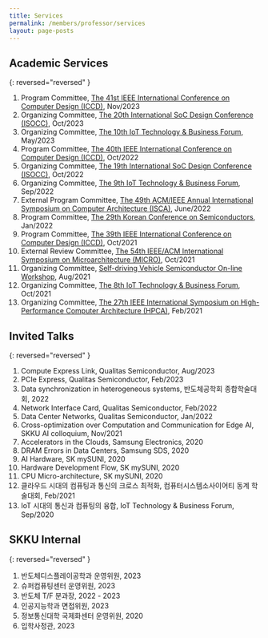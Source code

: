 ```yaml
---
title: Services
permalink: /members/professor/services
layout: page-posts
---
```


## Academic Services

{: reversed="reversed" }

  1. Program Committee, [The 41st IEEE International Conference on Computer Design (ICCD)](https://iccd-conf.com/2023/), Nov/2023
  1. Organizing Committee, [The 20th International SoC Design Conference (ISOCC)](http://2023.isocc.org/), Oct/2023
  1. Organizing Committee, [The 10th IoT Technology & Business Forum](https://www.theieie.org/events/?part=02&c_id=825), May/2023
  1. Program Committee, [The 40th IEEE International Conference on Computer Design (ICCD)](https://iccd-conf.com/2022/), Oct/2022
  1. Organizing Committee, [The 19th International SoC Design Conference (ISOCC)](http://2022.isocc.org/), Oct/2022
  1. Organizing Committee, [The 9th IoT Technology & Business Forum](https://www.theieie.org/events/?part=02&c_id=797), Sep/2022
  1. External Program Committee, [The 49th ACM/IEEE Annual International Symposium on Computer Architecture (ISCA)](https://www.iscaconf.org/isca2022/), June/2022
  1. Program Committee, [The 29th Korean Conference on Semiconductors](http://kcs.cosar.or.kr/2022/welcome.jsp), Jan/2022     
  1. Program Committee, [The 39th IEEE International Conference on Computer Design (ICCD)](https://iccd-conf.com/2021/), Oct/2021 
  1. External Review Committee, [The 54th IEEE/ACM International Symposium on Microarchitecture (MICRO)](https://microarch.org/micro54/), Oct/2021
  1. Organizing Committee, [Self-driving Vehicle Semiconductor On-line Workshop](https://www.theise.org/notice_1/?pageid=1&mod=document&uid=99), Aug/2021
  1. Organizing Committee, [The 8th IoT Technology & Business Forum](https://www.theieie.org/events/?part=02&c_id=757), Oct/2021
  1. Organizing Committee, [The 27th IEEE International Symposium on High-Performance Computer Architecture (HPCA)](https://hpca-conf.org/2021/), Feb/2021


## Invited Talks

{: reversed="reversed" }

  1. Compute Express Link, Qualitas Semiconductor, Aug/2023
  1. PCIe Express, Qualitas Semiconductor, Feb/2023
  1. Data synchronization in heterogeneous systems, 반도체공학회 종합학술대회, 2022
  1. Network Interface Card, Qualitas Semiconductor, Feb/2022
  1. Data Center Networks, Qualitas Semiconductor, Jan/2022
  1. Cross-optimization over Computation and Communication for Edge AI, SKKU AI colloquium, Nov/2021
  1. Accelerators in the Clouds, Samsung Electronics, 2020
  1. DRAM Errors in Data Centers, Samsung SDS, 2020
  1. AI Hardware, SK mySUNI, 2020
  1. Hardware Development Flow, SK mySUNI, 2020
  1. CPU Micro-architecture, SK mySUNI, 2020
  1. 클라우드 시대의 컴퓨팅과 통신의 크로스 최적화, 컴퓨터시스템소사이어티 동계 학술대회, Feb/2021
  1. IoT 시대의 통신과 컴퓨팅의 융합, IoT Technology & Business Forum, Sep/2020


## SKKU Internal

{: reversed="reversed" }

  1. 반도체디스플레이공학과 운영위원, 2023
  1. 슈퍼컴퓨팅센터 운영위원, 2023
  1. 반도체 T/F 분과장, 2022 - 2023
  1. 인공지능학과 면접위원, 2023
  1. 정보통신대학 국제화센터 운영위원, 2020 
  1. 입학사정관, 2023
